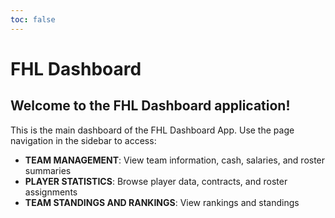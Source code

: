 ```yaml
---
toc: false
---
```


# FHL Dashboard
## Welcome to the FHL Dashboard application!

This is the main dashboard of the FHL Dashboard App.
Use the page navigation in the sidebar to access:

* **TEAM MANAGEMENT**: View team information, cash, salaries, and roster summaries
* **PLAYER STATISTICS**: Browse player data, contracts, and roster assignments
* **TEAM STANDINGS AND RANKINGS**: View rankings and standings
